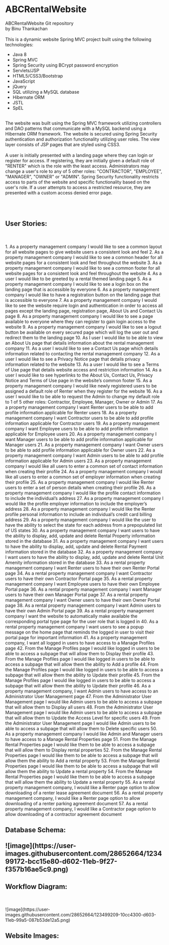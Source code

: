 # ABCRentalWebsite
 ABCRentalWebsite Git repository <br>
 by Binu Thankachan
  <br> <br>
 This is a dynamic website Spring MVC project built using the following technologies:
 - Java 8
 - Spring MVC
 - Spring Security using BCrypt password encryption
 - Servlets/JSP
 - HTML5/CSS3/Bootstrap
 - JavaScript
 - jQuery
 - SQL utilizing a MySQL database
 - Hibernate ORM
 - JSTL
 - SpEL
 <br>
 The website was built using the Spring MVC framework utilizing controllers and DAO patterns that communicate with a MySQL backend using a Hibernate ORM framework.  The website
 is secured using Spring Security authentication and authorization functionality utilizing user roles.  The view layer consists of JSP pages that are styled using CSS3.  
 <br> <br>
 A user is initially presented with a landing page where they can login or register for access.  If registering, they are initially given a default role of "RENTER" which is
 the role with the least access.  Administrators may change a user's role to any of 5 other roles: "CONTRACTOR", "EMPLOYEE", "MANAGER", "OWNER" or "ADMIN".  Spring Security
 functionality restricts access to parts of the website and specific functionality based on the user's role.  If a user attempts to access a restricted resource, they are
 presented with a custom access denied error page.
 
  
 <br> <br>
 <h2>User Stories:</h2>
<br> <br>
1.	As a property management company I would like to see a common layout for all website pages to give website users a consistent look and feel
2.	As a property management company I would like to see a common header for all website pages for a consistent look and feel throughout the website
3.	As a property management company I would like to see a common footer for all website pages for a consistent look and feel throughout the website
4.	As a user I would like to be greeted by a rental themed landing page
5.	As a property management company I would like to see a login box on the landing page that is accessible by everyone
6.	As a property management company I would like to have a registration button on the landing page that is accessible to everyone
7.	As a property management company I would like to see the website require login and authentication in order to access all pages except the landing page, registration page, About Us and Contact Us page
8.	As a property management company I would like to see a page available to everyone where they can register to gain login access to the website
9.	As a property management company I would like to see a logout button be available on every secured page which will log the user out and redirect them to the landing page
10.	As I user I would like to be able to view an About Us page that details information about the rental management company
11.	As a user I would like to see a Contact Us page which details information related to contacting the rental management company
12.	As a user I would like to see a Privacy Notice page that details privacy information related to the website
13.	As a user I would like to see a Terms of Use page that details website access and restriction information
14.	As a user I would like to see hyperlinks to the About Us, Contact Us, Privacy Notice and Terms of Use page in the website’s common footer
15.	As a property management company I would like newly registered users to be assigned a default role of Renter when they register for the website
16.	As a user I would like to be able to request the Admin to change my default role to 1 of 5 other roles: Contractor, Employee, Manager, Owner or Admin
17.	As a property management company I want Renter users to be able to add profile information applicable for Renter users
18.	As a property management company I want Contractor users to be able to add profile information applicable for Contractor users
19.	As a property management company I want Employee users to be able to add profile information applicable for Employee users
20.	As a property management company I want Manager users to be able to add profile information applicable for Manager users
21.	As a property management company I want Owner users to be able to add profile information applicable for Owner users
22.	As a property management company I want Admin users to be able to add profile information applicable for Admin users
23.	As a property management company I would like all users to enter a common set of contact information when creating their profile
24.	As a property management company I would like all users to enter a common set of employer information when creating their profile
25.	As a property management company I would like Renter users to enter a set of person details when creating their profile
26.	As a property management company I would like the profile contact information to include the individual’s address
27.	As a property management company I would like the profile employer information to include the employer’s address 
28.	As a property management company I would like the Renter profile personal information to include an individual’s credit card billing address  
29.	As a property management company I would like the user to have the ability to select the state for each address from a prepopulated list of US states
30.	As a property management company I want users to have the ability to display, add, update and delete Rental Property information stored in the database
31.	As a property management company I want users to have the ability to display, add, update and delete Rental Payment information stored in the database
32.	As a property management company I want users to have the ability to display, add, update and delete Rental Unit Amenity information stored in the database
33.	As a rental property management company I want Renter users to have their own Renter Portal page
34.	As a rental property management company I want Contractor users to have their own Contractor Portal page
35.	As a rental property management company I want Employee users to have their own Employee Portal page
36.	As a rental property management company I want Manager users to have their own Manager Portal page
37.	As a rental property management company I want Owner users to have their own Owner Portal page
38.	As a rental property management company I want Admin users to have their own Admin Portal page
39.	As a rental property management company I want the website to automatically make available the corresponding portal type page for the user role that is logged in
40.	As a rental property management company I want users to see a popup message on the home page that reminds the logged in user to visit their portal page for important information
41.	As a property management company, I want all logged in users to have access to a Manage Profiles page
42.	From the Manage Profiles page I would like logged in users to be able to access a subpage that will allow them to Display their profile
43.	From the Manage Profiles page I would like logged in users to be able to access a subpage that will allow them the ability to Add a profile
44.	From the Manage Profiles page I would like logged in users to be able to access a subpage that will allow them the ability to Update their profile
45.	From the Manage Profiles page I would like logged in users to be able to access a subpage that will allow them the ability to Update their profile
46.	As a property management company, I want Admin users to have access to an Administrator User Management page
47.	From the Administrator User Management page I would like Admin users to be able to access a subpage that will allow them to Display all users
48.	From the Administrator User Management page I would like Admin users to be able to access a subpage that will allow them to Update the Access Level for specific users
49.	From the Administrator User Management page I would like Admin users to be able to access a subpage that will allow them to Delete specific users
50.	As a property management company I would like Admin and Manager users to have access to a Manage Rental Properties page
51.	From the Manage Rental Properties page I would like them to be able to access a subpage that will allow them to Display rental properties
52.	From the Manage Rental Properties page I would like them to be able to access a subpage that will allow them the ability to Add a rental property
53.	From the Manage Rental Properties page I would like them to be able to access a subpage that will allow them the ability to Update a rental property
54.	From the Manage Rental Properties page I would like them to be able to access a subpage that will allow them the ability to Update a rental property
55.	As a rental property management company, I would like a Renter page option to allow downloading of a renter lease agreement document
56.	As a rental property management company, I would like a Renter page option to allow downloading of a renter parking agreement document
57.	As a rental property management company, I would like a Contractor page option to allow downloading of a contractor agreement document




<h2>Database Schema:</h 2>
 <br><br>
 ![image](https://user-images.githubusercontent.com/28652664/123499172-bcc15e80-d602-11eb-9f27-f357b16ae5c9.png)


 <h2>Workflow Diagram:</h2>
 <br><br>
 ![image](https://user-images.githubusercontent.com/28652664/123499209-10cc4300-d603-11eb-99a5-087b53de12a5.png)


<h2>Website Images:</h2>
<br><br>





 
 
 
 
